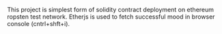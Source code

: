This project is simplest form of solidity contract deployment on ethereum ropsten test network. 
Etherjs is used to fetch successful mood in browser console (cntrl+shft+i).